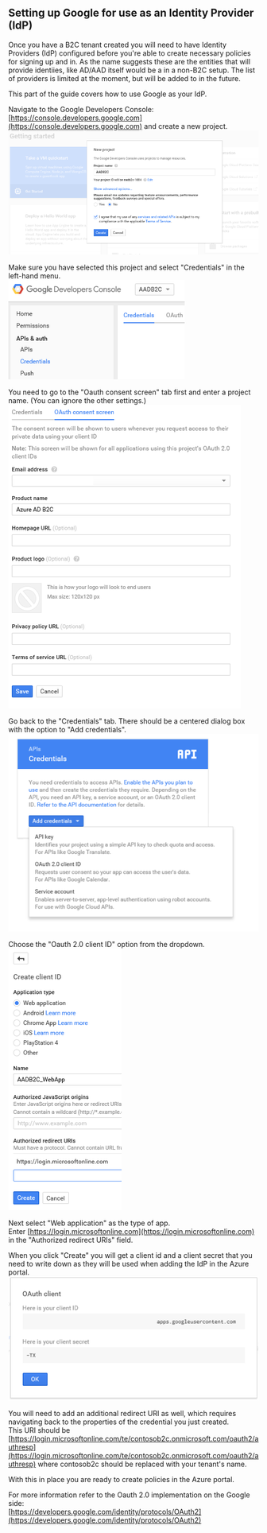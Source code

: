 ﻿<properties
	pageTitle="Google IdP"
	description="Adding Google as an Identity Provider (IdP) for B2C."
	slug="aadb2cgoogleidp"
    order="200"
	keywords="b2c, azure ad b2c, aad, social identities, google idp"
/>

## Setting up Google for use as an Identity Provider (IdP)

Once you have a B2C tenant created you will need to have Identity Providers (IdP) configured before you're able to create necessary policies for signing up and in. As the name suggests these are the entities that will provide identiies, like AD/AAD itself would be a in a non-B2C setup. The list of providers is limited at the moment, but will be added to in the future. 

This part of the guide covers how to use Google as your IdP. 

Navigate to the Google Developers Console: [https://console.developers.google.com](https://console.developers.google.com) and create a new project.  
![AAD B2C - Google IdP Step 1](_assets/idp/AAD_B2C_Google_01.PNG)

Make sure you have selected this project and select "Credentials" in the left-hand menu.  
![AAD B2C - Google IdP Step 2](_assets/idp/AAD_B2C_Google_02.PNG)

You need to go to the "Oauth consent screen" tab first and enter a project name. (You can ignore the other settings.)  
![AAD B2C - Google IdP Step 3](_assets/idp/AAD_B2C_Google_03.PNG)

Go back to the "Credentials" tab. There should be a centered dialog box with the option to "Add credentials".  
![AAD B2C - Google IdP Step 4](_assets/idp/AAD_B2C_Google_04.PNG)

Choose the "Oauth 2.0 client ID" option from the dropdown.  
![AAD B2C - Google IdP Step 5](_assets/idp/AAD_B2C_Google_05.PNG)

Next select "Web application" as the type of app.  
Enter [https://login.microsoftonline.com](https://login.microsoftonline.com) in the "Authorized redirect URIs" field.

When you click "Create" you will get a client id and a client secret that you need to write down as they will be used when adding the IdP in the Azure portal.  
![AAD B2C - Google IdP Step 6](_assets/idp/AAD_B2C_Google_06.PNG)

You will need to add an additional redirect URI as well, which requires navigating back to the properties of the credential you just created.  
This URI should be [https://login.microsoftonline.com/te/contosob2c.onmicrosoft.com/oauth2/authresp](https://login.microsoftonline.com/te/contosob2c.onmicrosoft.com/oauth2/authresp) where contosob2c should be replaced with your tenant's name.

With this in place you are ready to create policies in the Azure portal.

For more information refer to the Oauth 2.0 implementation on the Google side:  
[https://developers.google.com/identity/protocols/OAuth2](https://developers.google.com/identity/protocols/OAuth2)
